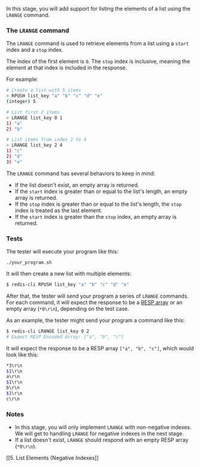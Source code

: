 In this stage, you will add support for listing the elements of a list using the `LRANGE` command.

### The `LRANGE` command

The `LRANGE` command is used to retrieve elements from a list using a `start` index and a `stop` index.

The index of the first element is `0`. The `stop` index is inclusive, meaning the element at that index is included in the response.

For example:

```bash
# Create a list with 5 items
> RPUSH list_key "a" "b" "c" "d" "e"
(integer) 5

# List first 2 items 
> LRANGE list_key 0 1
1) "a"
2) "b"

# List items from index 2 to 4
> LRANGE list_key 2 4
1) "c"
2) "d"
3) "e"
```

The `LRANGE` command has several behaviors to keep in mind:

- If the list doesn't exist, an empty array is returned.
- If the `start` index is greater than or equal to the list's length, an empty array is returned.
- If the `stop` index is greater than or equal to the list's length, the `stop` index is treated as the last element.
- If the `start` index is greater than the `stop` index, an empty array is returned.

### Tests

The tester will execute your program like this:

```
./your_program.sh
```

It will then create a new list with multiple elements:

```bash
$ redis-cli RPUSH list_key "a" "b" "c" "d" "e"
```

After that, the tester will send your program a series of `LRANGE` commands. For each command, it will expect the response to be a [RESP array](https://redis.io/docs/latest/develop/reference/protocol-spec/#arrays) or an empty array (`*0\r\n`), depending on the test case.

As an example, the tester might send your program a command like this:

```bash
$ redis-cli LRANGE list_key 0 2
# Expect RESP Encoded Array: ["a", "b", "c"]
```

It will expect the response to be a RESP array `["a", "b", "c"]`, which would look like this:

```bash
*3\r\n
$1\r\n
a\r\n
$1\r\n
b\r\n
$1\r\n
c\r\n
```

### Notes

- In this stage, you will only implement `LRANGE` with non-negative indexes. We will get to handling `LRANGE` for negative indexes in the next stage.
- If a list doesn't exist, `LRANGE` should respond with an empty RESP array (`*0\r\n`).

[[5. List Elements (Negative Indexes]]